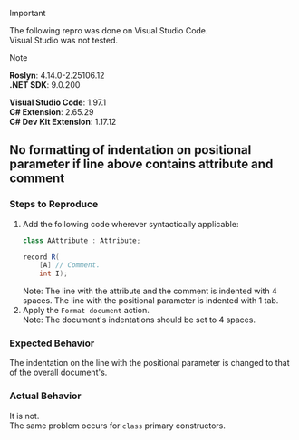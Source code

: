 > [!IMPORTANT]  
> The following repro was done on Visual Studio Code.  
> Visual Studio was not tested.  

> [!NOTE]  
> **Roslyn**: 4.14.0-2.25106.12  
> **.NET SDK**: 9.0.200  
>  
> **Visual Studio Code**: 1.97.1  
> **C# Extension**: 2.65.29  
> **C# Dev Kit Extension**: 1.17.12  

## No formatting of indentation on positional parameter if line above contains attribute and comment

### Steps to Reproduce

1. Add the following code wherever syntactically applicable:
    ```cs
    class AAttribute : Attribute;

    record R(
        [A] // Comment.
    	int I);
    ```
   Note: The line with the attribute and the comment is indented with 4 spaces. The line with the positional parameter is indented with 1 tab.
2. Apply the `Format document` action.  
   Note: The document's indentations should be set to 4 spaces.

### Expected Behavior

The indentation on the line with the positional parameter is changed to that of the overall document's.

### Actual Behavior

It is not.  
The same problem occurs for `class` primary constructors.

